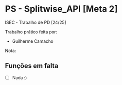 # PS - Splitwise_API [Meta 2]

ISEC - Trabalho de PD [24/25]

Trabalho prático feita por:

- Guilherme Camacho

Nota:

## Funções em falta

-   [ ] Nada :)
